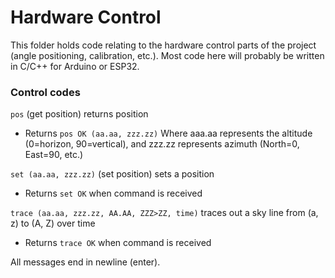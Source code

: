 # Hardware Control
This folder holds code relating to the hardware control parts of the project (angle positioning, calibration, etc.). Most code here will probably be written in C/C++ for Arduino or ESP32.

### Control codes
`pos` (get position) returns position
- Returns `pos OK (aa.aa, zzz.zz)` Where aaa.aa represents the altitude (0=horizon, 90=vertical), and zzz.zz represents azimuth (North=0, East=90, etc.)

`set (aa.aa, zzz.zz)` (set position) sets a position
- Returns `set OK` when command is received

`trace (aa.aa, zzz.zz, AA.AA, ZZZ>ZZ, time)` traces out a sky line from (a, z) to (A, Z) over time
- Returns `trace OK` when command is received

All messages end in newline (enter).

 
